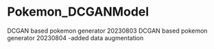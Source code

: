 # Pokemon_DCGANModel
DCGAN based pokemon generator 20230803
DCGAN based pokemon generator 20230804
-added data augmentation
